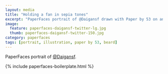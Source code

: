 ```yaml
---
layout: media
title: "Holding a fan in sepia tones"
excerpt: "PaperFaces portrait of @Daigansf drawn with Paper by 53 on an iPad."
image: 
  feature: paperfaces-daigansf-twitter-lg.jpg
  thumb: paperfaces-daigansf-twitter-150.jpg
category: paperfaces
tags: [portrait, illustration, paper by 53, beard]
---
```


PaperFaces portrait of [@Daigansf](http://twitter.com/Daigansf).

{% include paperfaces-boilerplate.html %}